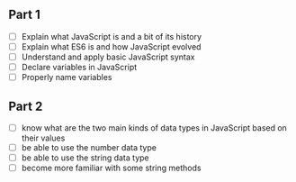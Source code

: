 ## Part 1

- [ ] Explain what JavaScript is and a bit of its history
- [ ] Explain what ES6 is and how JavaScript evolved
- [ ] Understand and apply basic JavaScript syntax
- [ ] Declare variables in JavaScript
- [ ] Properly name variables

## Part 2

- [ ] know what are the two main kinds of data types in JavaScript based on their values
- [ ] be able to use the number data type
- [ ] be able to use the string data type
- [ ] become more familiar with some string methods

